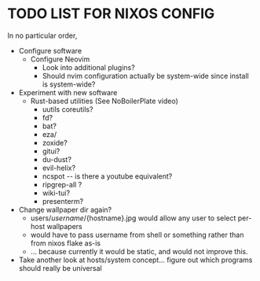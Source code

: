# TODO LIST FOR NIXOS CONFIG

In no particular order,

- Configure software
    - Configure Neovim
        - Look into additional plugins?
        - Should nvim configuration actually be system-wide since install is system-wide?
- Experiment with new software
    - Rust-based utilities (See NoBoilerPlate video)
        - uutils coreutils?
        - fd?
        - bat?
        - eza/
        - zoxide? 
        - gitui?
        - du-dust?
        - evil-helix?
        - ncspot -- is there a youtube equivalent?
        - ripgrep-all ?
        - wiki-tui?
        - presenterm?
- Change wallpaper dir again?
    - users/${username}/${hostname}.jpg would allow any user to select per-host wallpapers
    - would have to pass username from shell or something rather than from nixos flake as-is
    - ... because currently it would be static, and would not improve this.
- Take another look at hosts/system concept... figure out which programs should really be universal
